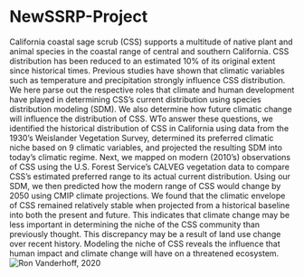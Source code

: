 # NewSSRP-Project
California coastal sage scrub (CSS) supports a multitude of native plant and animal species in the coastal range of central and southern California. CSS distribution has been reduced to an estimated 10% of its original extent since historical times. Previous studies have shown that climatic variables such as temperature and precipitation strongly influence CSS distribution. We here parse out the respective roles that climate and human development have played in determining CSS’s current distribution using species distribution modeling (SDM). We also determine how future climatic change will influence the distribution of CSS. WTo answer these questions, we identified the historical distribution of CSS in California using data from the 1930’s Weislander Vegetation Survey, determined its preferred climatic niche based on 9 climatic variables, and projected the resulting SDM into today’s climatic regime. Next, we mapped on modern (2010’s) observations of CSS using the U.S. Forest Service’s CALVEG vegetation data to compare CSS’s estimated preferred range to its actual current distribution. Using our SDM, we then predicted how the modern range of CSS would change by 2050 using CMIP climate projections. We found that the climatic envelope of CSS  remained relatively stable when projected from a historical baseline into both the present and future. This indicates that climate change may be less important in determining the niche of the CSS community than previously thought. This discrepancy may be a result of land use change over recent history. Modeling the niche of CSS reveals the influence that human impact and climate change will have on a threatened ecosystem.
![Ron Vanderhoff, 2020](https://www.calflora.org/app/up/entry/141/42434.jpg)
